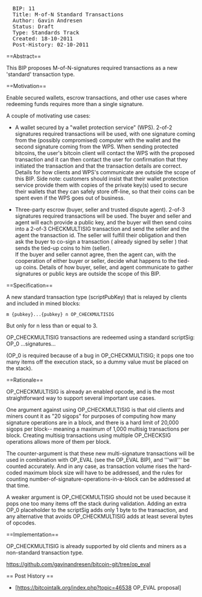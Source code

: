 <pre>
  BIP: 11
  Title: M-of-N Standard Transactions
  Author: Gavin Andresen <gavinandresen@gmail.com>
  Status: Draft
  Type: Standards Track
  Created: 18-10-2011
  Post-History: 02-10-2011
</pre>

==Abstract==

This BIP proposes M-of-N-signatures required transactions as a new 'standard' transaction type.

==Motivation==

Enable secured wallets, escrow transactions, and other use cases where redeeming funds requires more than a single signature.

A couple of motivating use cases:

* A wallet secured by a "wallet protection service" (WPS).  2-of-2 signatures required transactions will be used, with one signature coming from the (possibly compromised) computer with the wallet and the second signature coming from the WPS. When sending protected bitcoins, the user's bitcoin client will contact the WPS with the proposed transaction and it can then contact the user for confirmation that they initiated the transaction and that the transaction details are correct. Details for how clients and WPS's communicate are outside the scope of this BIP. Side note: customers should insist that their wallet protection service provide them with copies of the private key(s) used to secure their wallets that they can safely store off-line, so that their coins can be spent even if the WPS goes out of business.

* Three-party escrow (buyer, seller and trusted dispute agent). 2-of-3 signatures required transactions will be used. The buyer and seller and agent will each provide a public key, and the buyer will then send coins into a 2-of-3 CHECKMULTISIG transaction and send the seller and the agent the transaction id. The seller will fulfill their obligation and then ask the buyer to co-sign a transaction ( already signed by seller ) that sends the tied-up coins to him (seller).<br />If the buyer and seller cannot agree, then the agent can, with the cooperation of either buyer or seller, decide what happens to the tied-up coins.  Details of how buyer, seller, and agent communicate to gather signatures or public keys are outside the scope of this BIP.

==Specification==

A new standard transaction type (scriptPubKey) that is relayed by clients and included in mined blocks:

    m {pubkey}...{pubkey} n OP_CHECKMULTISIG

But only for n less than or equal to 3.

OP_CHECKMULTISIG transactions are redeemed using a standard scriptSig:
    OP_0 ...signatures...

(OP_0 is required because of a bug in OP_CHECKMULTISIG; it pops one too many items off the execution stack, so a dummy value must be placed on the stack).

==Rationale==

OP_CHECKMULTISIG is already an enabled opcode, and is the most straightforward way to support several important use cases.

One argument against using OP_CHECKMULTISIG is that old clients and miners count it as "20 sigops" for purposes of computing how many signature operations are in a block, and there is a hard limit of 20,000 sigops per block-- meaning a maximum of 1,000 multisig transactions per block. Creating multisig transactions using multiple OP_CHECKSIG operations allows more of them per block.

The counter-argument is that these new multi-signature transactions will be used in combination with OP_EVAL (see the OP_EVAL BIP), and '''will''' be counted accurately. And in any case, as transaction volume rises the hard-coded maximum block size will have to be addressed, and the rules for counting number-of-signature-operations-in-a-block can be addressed at that time.

A weaker argument is OP_CHECKMULTISIG should not be used because it pops one too many items off the stack during validation. Adding an extra OP_0 placeholder to the scriptSig adds only 1 byte to the transaction, and any alternative that avoids OP_CHECKMULTISIG adds at least several bytes of opcodes.

==Implementation==

OP_CHECKMULTISIG is already supported by old clients and miners as a non-standard transaction type.

https://github.com/gavinandresen/bitcoin-git/tree/op_eval

== Post History ==

* [https://bitcointalk.org/index.php?topic=46538 OP_EVAL proposal]

